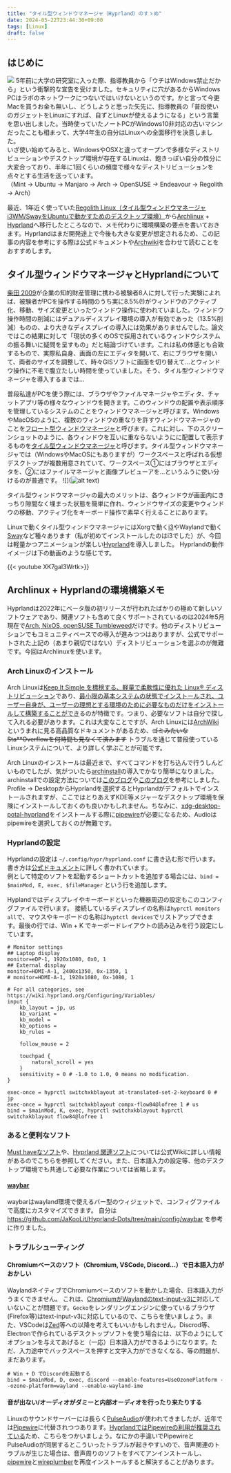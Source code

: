```yaml
---
title: "タイル型ウィンドウマネージャ（Hyprland）のすゝめ"
date: 2024-05-22T23:44:30+09:00
tags: [Linux]
draft: false
---
```

## はじめに
![](/images/arch_hyprland/image.png)
5年前に大学の研究室に入った際、指導教員から「ウチはWindows禁止だから」という衝撃的な宣告を受けました。セキュリティに穴があるからWindows PCはラボのネットワークにつないではいけないというのです。かと言って今更Macを買うお金も無いし、どうしようと思った矢先に、指導教員の「普段使いのガジェットをLinuxにすれば、自ずとLinuxが使えるようになる」という言葉を思い出しました。当時使っていたノートPCがWindows10非対応の古いマシンだったことも相まって、大学4年生の自分はLinuxへの全面移行を決意しました。  
いざ使い始めてみると、WindowsやOSXと違ってオープンで多様なディストリビューションやデスクトップ環境が存在するLinuxは、飽きっぽい自分の性分に大変合っており、半年に1回くらいの頻度で様々なディストリビューションを点々とする生活を送っています。  
（Mint -> Ubuntu -> Manjaro -> Arch -> OpenSUSE -> Endeavour -> Regolith -> Arch）  

最近、1年近く使っていた[Regolith Linux（タイル型ウィンドウマネージャi3WM/SwayをUbuntuで動かすためのデスクトップ環境）](https://regolith-desktop.com/)から[Archlinux](http://www.archlinux.jp/) + [Hyprland](https://hyprland.org/)へ移行したところなので、メモ代わりに環境構築の要点を書いておきます。Hyprlandはまだ開発途上で今後も大きな変更が想定されるため、この記事の内容を参考にする際は公式ドキュメントや[Archwiki](https://wiki.archlinux.jp/index.php/%E3%83%A1%E3%82%A4%E3%83%B3%E3%83%9A%E3%83%BC%E3%82%B8)を合わせて読むことをおすすめします。

## タイル型ウィンドウマネージャとHyprlandについて
[柴田 2009](http://id.nii.ac.jp/1001/00009260/)が企業の知的財産管理に携わる被験者8人に対して行った実験によれば、被験者がPCを操作する時間のうち実に8.5%(!)がウィンドウのアクティブ化、移動、サイズ変更といったウィンドウ操作に使われていました。ウィンドウ操作時間の削減にはデュアルディスプレイ環境の導入が有効であった（13.5%削減）ものの、より大きなディスプレイの導入には効果がありませんでした。論文ではこの結果に対して「現状の多くのOSで採用されているウィンドウシステムの振る舞いに疑問を呈すもの」だと結論づけています。これは私の体感とも合致するもので、実際私自身、画面の左にエディタを開いて、右にブラウザを開いて、両者のサイズを調整して、時々GISソフトに画面を切り替えて…とウィンドウ操作に不毛で腹立たしい時間を使っていました。そう、タイル型ウィンドウマネージャを導入するまでは...

普段私達がPCを使う際には、ブラウザやファイルマネージャやエディタ、チャットアプリ等の様々なウィンドウを開きます。このウィンドウの配置や表示順序を管理しているシステムのことをウィンドウマネージャと呼びます。WindowsやMacOSのように、複数のウィンドウの重なりを許すウィンドウマネージャのことを[フロート型ウィンドウマネージャ](https://ja.wikipedia.org/wiki/%E3%82%B9%E3%82%BF%E3%83%83%E3%82%AF%E5%9E%8B%E3%82%A6%E3%82%A3%E3%83%B3%E3%83%89%E3%82%A6%E3%83%9E%E3%83%8D%E3%83%BC%E3%82%B8%E3%83%A3)と呼びます。これに対し、下のスクリーンショットのように、各ウィンドウを互いに重ならないようにに配置して表示するものを[タイル型ウィンドウマネージャ](https://ja.wikipedia.org/wiki/%E3%82%BF%E3%82%A4%E3%83%AB%E5%9E%8B%E3%82%A6%E3%82%A3%E3%83%B3%E3%83%89%E3%82%A6%E3%83%9E%E3%83%8D%E3%83%BC%E3%82%B8%E3%83%A3)と呼びます。タイル型ウィンドウマネージャでは（WindowsやMacOSにもありますが）ワークスペースと呼ばれる仮想デスクトップが複数用意されていて、ワークスペース①にはブラウザとエディタを、②にはファイルマネージャと画像プレビューアを…というふうに使い分けるのが普通です。
![](![alt text](/images/arch_hyprland/screenshot.png))

タイル型ウィンドウマネージャの最大のメリットは、各ウィンドウが画面内にきっちり隙間なく埋まった状態を簡単に作れ、ウィンドウサイズの変更やウィンドウの移動、アクティブ化をキーボード操作で素早く行えることにあります。

Linuxで動くタイル型ウィンドウマネージャにはXorgで動く[i3](https://i3wm.org/)やWaylandで動く[Sway](https://swaywm.org/)など種々あります（私が初めてインストールしたのはi3でした）が、今回は軽量かつアニメーションが楽しい[Hyprland](https://hyprland.org/)を導入しました。
Hyprlandの動作イメージは下の動画のような感じです。

{{< youtube  XK7gal3Wrtk>}}

## Archlinux + Hyprlandの環境構築メモ
Hyprlandは2022年にベータ版の初リリースが行われたばかりの極めて新しいソフトウェアであり、関連ソフトも含めて良くサポートされているのは2024年5月現在で[Arch, NixOS, openSUSE Tumbleweed](https://wiki.hyprland.org/Getting-Started/Installation/#packages)だけです。他のディストリビューションでもコミュニティベースでの導入が進みつつはありますが、公式でサポートされた上記の（あまり親切ではない）ディストリビューションを選ぶのが無難です。今回はArchlinuxを使います。

### Arch Linuxのインストール
Arch Linuxは[Keep It Simple を標榜する、軽量で柔軟性に優れた Linux® ディストリビューション](http://www.archlinux.jp/)であり、[最小限の基本システムの状態でインストールされ、ユーザー自身が、ユーザーの理想とする環境のために必要なものだけをインストールして構築することができ](https://wiki.archlinux.jp/index.php/Arch_Linux)るのが特徴です。つまり、必要なソフトは自分で探して入れる必要があります。これは大変なことですが、Arch Linuxには[ArchWiki](https://wiki.archlinux.jp/index.php/%E3%83%A1%E3%82%A4%E3%83%B3%E3%83%9A%E3%83%BC%E3%82%B8)というまれに見る高品質なドキュメントがあるため、~~ゴミみたいなSta**Overflowを何時間も見なくて済みます~~ トラブルを通じて普段使っているLinuxシステムについて、より詳しく学ぶことが可能です。

Arch Linuxのインストールは最近まで、すべてコマンドを打ち込んで行うしんどいものでしたが、気がついたら[archinstall](https://wiki.archlinux.jp/index.php/Archinstall)の導入でかなり簡単になりました。
archinstallでの設定方法については[このブログ](https://japan.zdnet.com/article/35212977/)や[このブログ](https://qiita.com/jibri/items/7d352afcfc2754cfb0a0)を参考にしました。Profile -> DesktopからHyprlandを選択するとHyprlandがデフォルトでインストールされますが、ここではとりあえずKDE等メジャーなデスクトップ環境を保険にインストールしておくのも良いかもしれません。ちなみに、[xdg-desktop-potal-hyprland](https://wiki.hyprland.org/Useful-Utilities/Hyprland-desktop-portal/)をインストールする際に[pipewire](https://wiki.archlinux.jp/index.php/PipeWire)が必要になるため、Audioはpipewireを選択しておくのが無難です。

### Hyprlandの設定
Hyprlandの設定は `~/.config/hypr/hyprland.conf` に書き込む形で行います。
書き方は[公式ドキュメント](https://wiki.hyprland.org/Configuring/)に詳しく書かれています。  
例として特定のソフトを起動するショートカットを追加する場合には、`bind = $mainMod, E, exec, $fileManager` という行を追加します。  

Hyplandではディスプレイやキーボードといった機器周辺の設定もこのコンフィグファイルで行います。
接続しているディスプレイの名称は`hyprctl monitors all`で、マウスやキーボードの名称は`hyptctl devices`でリストアップできます。最後の行では、Win + K でキーボードレイアウトの読み込みを行う設定にしています。

```
# Monitor settings
## Laptop display
monitor=eDP-1, 1920x1080, 0x0, 1
## External display
monitor=HDMI-A-1, 2400x1350, 0x-1350, 1
# monitor=HDMI-A-1, 1920x1080, 0x-1080, 1

# For all categories, see https://wiki.hyprland.org/Configuring/Variables/
input {
    kb_layout = jp, us
    kb_variant =
    kb_model =
    kb_options =
    kb_rules =

    follow_mouse = 2

    touchpad {
        natural_scroll = yes
    }
    sensitivity = 0 # -1.0 to 1.0, 0 means no modification.
}

exec-once = hyprctl switchxkblayout at-translated-set-2-keyboard 0 # jp
exec-once = hyprctl switchxkblayout compx-flow84@lofree 1 # us
bind = $mainMod, K, exec, hyprctl switchxkblayout hyprctl switchxkblayout flow84@lofree 1
```

### あると便利なソフト
[Must haveなソフト](https://wiki.hyprland.org/Useful-Utilities/Must-have/)や、[Hyprland 関連ソフト](https://wiki.hyprland.org/Useful-Utilities/Hypr-Ecosystem/)については公式Wikiに詳しい情報があるのでこちらを参照してください。また、日本語入力の設定等、他のデスクトップ環境でも共通して必要な作業については省略します。

#### [waybar](https://github.com/Alexays/Waybar)
waybarはwayland環境で使えるバー型のウィジェットで、コンフィグファイルで高度にカスタマイズできます。
自分は https://github.com/JaKooLit/Hyprland-Dots/tree/main/config/waybar を参考に作りました。

### トラブルシューティング
#### Chromiumベースのソフト（Chromium, VSCode, Discord...）で日本語入力がおかしい
WaylandネイティブでChromiumベースのソフトを動かした場合、日本語入力がうまくできません。
これは、[ChromiumがWaylandのtext-input-v3に](https://zenn.dev/yangniao23/scraps/1ea51913f482cf)対応していないことが問題です。`Gecko`をレンダリングエンジンに使っているブラウザ(Firefox等)はtext-input-v3に対応しているので、こちらを使いましょう。また、VSCodeは[Zed](https://zed.dev/)等への以降を考えてもいいかもしれません。Discrod等、Electronで作られているデスクトップソフトを使う場合には、以下のようにしてオプションを与えてあげると（一応）日本語入力ができるようになります。ただ、入力途中でバックスペースを押すと文字入力ができなくなる、等の問題が、まだあります。

```
# Win + D でDiscordを起動する
bind = $mainMod, D, exec, discord --enable-features=UseOzonePlatform --ozone-platform=wayland --enable-wayland-ime 
```

#### 音が出ない/オーディオがダミーと内部オーディオを行ったり来たりする
Linuxのサウンドサーバーには長らく[PulseAudio](https://wiki.archlinux.jp/index.php/PulseAudio)が使われてきましたが、近年では[Pipewire](https://wiki.archlinux.jp/index.php/PipeWire)に代替されつつあります。[HyprlandではPipewireの利用が推奨されている](https://wiki.hyprland.org/Useful-Utilities/Must-have/)ため、こちらをつかいましょう。なにかの手違いでPipewireとPulseAudioが同居するとこういったトラブルが起きやすいので、音声関連のトラブルが生じた場合は、音声周りのソフトをすべてアンインストールし、[pipewire](https://wiki.archlinux.jp/index.php/PipeWire)と[wireplumber](https://wiki.archlinux.jp/index.php/WirePlumber)を再度インストールすると解決することがあります。
